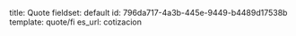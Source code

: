 title: Quote
fieldset: default
id: 796da717-4a3b-445e-9449-b4489d17538b
template: quote/fi
es_url: cotizacion
